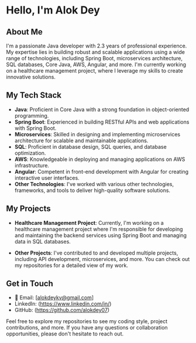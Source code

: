 # Hello, I'm Alok Dey

## About Me
I'm a passionate Java developer with 2.3 years of professional experience. My expertise lies in building robust and scalable applications using a wide range of technologies, including Spring Boot, microservices architecture, SQL databases, Core Java, AWS, Angular, and more. I'm currently working on a healthcare management project, where I leverage my skills to create innovative solutions.

## My Tech Stack
- **Java**: Proficient in Core Java with a strong foundation in object-oriented programming.
- **Spring Boot**: Experienced in building RESTful APIs and web applications with Spring Boot.
- **Microservices**: Skilled in designing and implementing microservices architecture for scalable and maintainable applications.
- **SQL**: Proficient in database design, SQL queries, and database optimization.
- **AWS**: Knowledgeable in deploying and managing applications on AWS infrastructure.
- **Angular**: Competent in front-end development with Angular for creating interactive user interfaces.
- **Other Technologies**: I've worked with various other technologies, frameworks, and tools to deliver high-quality software solutions.

## My Projects
- **Healthcare Management Project**: Currently, I'm working on a healthcare management project where I'm responsible for developing and maintaining the backend services using Spring Boot and managing data in SQL databases.

- **Other Projects**: I've contributed to and developed multiple projects, including API development, microservices, and more. You can check out my repositories for a detailed view of my work.

## Get in Touch
- 📧 Email: [alokdeykv@gmail.com]
- LinkedIn: (https://www.linkedin.com/in/)
- GitHub: (https://github.com/alokdey07)

Feel free to explore my repositories to see my coding style, project contributions, and more. If you have any questions or collaboration opportunities, please don't hesitate to reach out.
